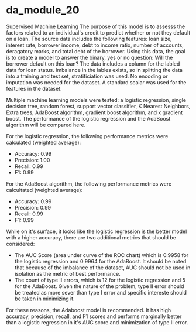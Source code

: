 # da_module_20
Supervised Machine Learning
The purpose of this model is to assesss the factors related to an individual's credit to predict whether or not they default on a loan. The source data includes the following features: loan size, interest rate, borrower income, debt to income ratio, number of accounts, deragatory marks, and total debt of the borrower. Using this data, the goal is to create a model to answer the binary, yes or no question: Will the borrower default on this loan? The data includes a column for the labled data for loan status. Imbalance in the lables exists, so in splitting the data into a training and test set, stratificiation was used. No encoding or imputation was needed for the dataset. A standard scalar was used for the features in the dataset. 

Multiple machine learning models were tested: a logistic regression,  single decision tree, random forest, support vector classifier, K Nearest Neighbors, Extra trees, AdaBoost algorithm, gradient boost algorithm, and x gradient boost. The performance of the logistic regression and the AdaBoost algorithm will be compared here.

For the logistic regression, the following performance metrics were calculated (weighted average):
* Accuracy: 0.99
* Precision: 1.00
* Recall: 0.99
* F1: 0.99

For the AdaBoost algorithm, the following performance metrics were calcultated (weighted average):
* Accuracy: 0.99
* Precision: 0.99
* Recall: 0.99
* F1: 0.99

While on it's surface, it looks like the logistic regression is the better model with a higher accuracy, there are two additional metrics that should be considered:
* The AUC Score (area under curve of the ROC chart) which is 0.9958 for the logistic regression and 0.9964 for the AdaBoost. It should be noted that because of the imbalance of the dataset, AUC should not be used in isolation as the metric of best performance.
* The count of type II errors, which is 12 for the logistic regression and 5 for the AdaBoost. Given the nature of the problem, type II error should be treated as more sever than type I error and specific intereste should be taken in minimizing it.

For these reasons, the Adaboost model is recommended. It has high accuracy, precision, recall, and F1 scores and performs marginally better than a logistic regression in it's AUC score and minimization of type II error. 